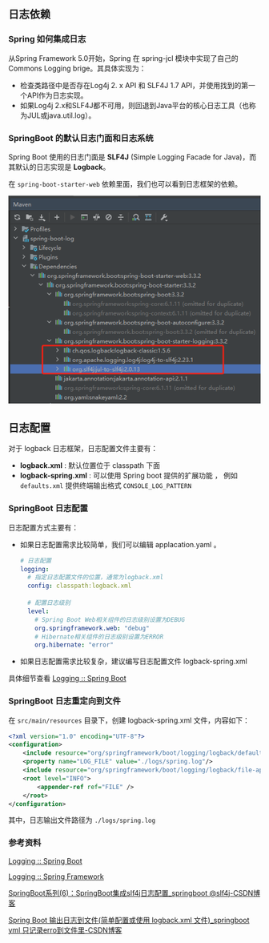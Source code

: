 ## 日志依赖

### Spring 如何集成日志

从Spring Framework 5.0开始，Spring 在 spring-jcl 模块中实现了自己的 Commons Logging brige。其具体实现为：

- 检查类路径中是否存在Log4j 2. x API 和 SLF4J 1.7 API，并使用找到的第一个API作为日志实现。
- 如果Log4j 2.x和SLF4J都不可用，则回退到Java平台的核心日志工具（也称为JUL或java.util.log）。



### SpringBoot 的默认日志门面和日志系统

Spring Boot 使用的日志门面是 **SLF4J** (Simple Logging Facade for Java)，而其默认的日志实现是 **Logback**。

在 `spring-boot-starter-web` 依赖里面，我们也可以看到日志框架的依赖。

![image-20240801165855568](images/image-20240801165855568.png)



## 日志配置

对于 logback 日志框架，日志配置文件主要有：

- **logback.xml** :   默认位置位于 classpath 下面
- **logback-spring.xml** :  可以使用 Spring boot 提供的扩展功能 ， 例如 `defaults.xml` 提供终端输出格式 `CONSOLE_LOG_PATTERN`



### SpringBoot 日志配置

日志配置方式主要有：

- 如果日志配置需求比较简单，我们可以编辑 applacation.yaml 。

  ```yaml
  # 日志配置
  logging:
    # 指定日志配置文件的位置，通常为logback.xml
    config: classpath:logback.xml
  
    # 配置日志级别
    level:
      # Spring Boot Web相关组件的日志级别设置为DEBUG
      org.springframework.web: "debug"
      # Hibernate相关组件的日志级别设置为ERROR
      org.hibernate: "error"
  ```

- 如果日志配置需求比较复杂，建议编写日志配置文件 logback-spring.xml

具体细节查看 [Logging :: Spring Boot](https://docs.spring.io/spring-boot/how-to/logging.html#howto.logging.logback)



### SpringBoot 日志重定向到文件

在 `src/main/resources` 目录下，创建 logback-spring.xml 文件，内容如下：

```xml
<?xml version="1.0" encoding="UTF-8"?>
<configuration>
    <include resource="org/springframework/boot/logging/logback/defaults.xml" />
    <property name="LOG_FILE" value="./logs/spring.log"/>
    <include resource="org/springframework/boot/logging/logback/file-appender.xml" />
    <root level="INFO">
        <appender-ref ref="FILE" />
    </root>
</configuration>
```

其中，日志输出文件路径为 `./logs/spring.log`



### 参考资料

[Logging :: Spring Boot](https://docs.spring.io/spring-boot/how-to/logging.html#howto.logging.log4j.composite-configuration)

[Logging :: Spring Framework](https://docs.spring.io/spring-framework/reference/6.0/core/spring-jcl.html)

[SpringBoot系列(6)：SpringBoot集成slf4j日志配置_springboot @slf4j-CSDN博客](https://blog.csdn.net/qq_27706119/article/details/104977666)

[Spring Boot 输出日志到文件(简单配置或使用 logback.xml 文件)_springboot yml 只记录erro到文件里-CSDN博客](https://blog.csdn.net/qq_35077107/article/details/113700967)
